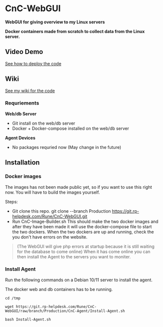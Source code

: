 # CnC-WebGUI
**WebGUI for giving overview to my Linux servers**

**Docker containers made from scratch to collect data from the Linux server.**


## Video Demo

[See how to deploy the code](https://media.rp-helpdesk.com/view?m=CLXrOulOT)

## Wiki

[See my wiki for the code](https://wiki.rp-helpdesk.com)

### Requriements 

**Web/db Server**
* Git install on the web/db server
* Docker + Docker-compose installed on the web/db server

**Agent Devices**
* No packages requried now (May change in the future)

## Installation
### Docker images
The images has not been made public yet, so if you want to use this right now. You will have to build the images yourself.

Steps:

* Git clone this repo. git clone --branch Production https://git.rp-helpdesk.com/Rune/CnC-WebGUI.git
* Run CnC-Image-Builder.sh
This should make the two docker images and after they have been made it will use the docker-compose file to start the two dockers. When the two dockers are up and running, check the you don't have errors on the website.

> (The WebGUI will give php errors at startup because it is still waiting for the database to come online) When it has come online you can then install the Agent to the servers you want to moniter.

### Install Agent
Run the following commands on a Debian 10/11 server to install the agent.

The docker web and db containers has to be running.

```
cd /tmp 

wget https://git.rp-helpdesk.com/Rune/CnC-WebGUI/raw/branch/Production/CnC-Agent/Install-Agent.sh

bash Install-Agent.sh
```